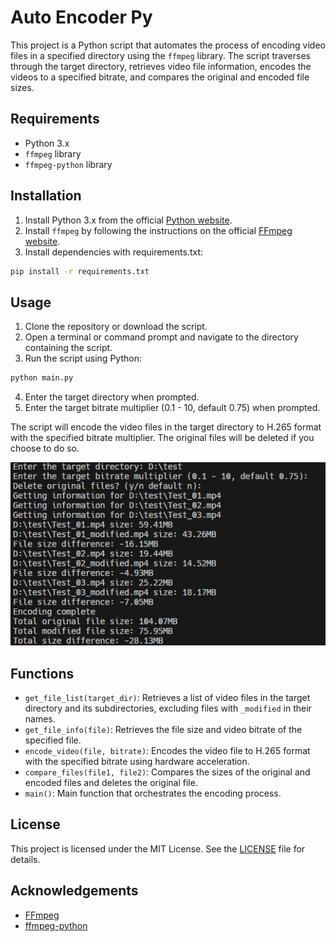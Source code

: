 # Auto Encoder Py

This project is a Python script that automates the process of encoding video files in a specified directory using the `ffmpeg` library. The script traverses through the target directory, retrieves video file information, encodes the videos to a specified bitrate, and compares the original and encoded file sizes.

## Requirements

- Python 3.x
- `ffmpeg` library
- `ffmpeg-python` library

## Installation

1. Install Python 3.x from the official [Python website](https://www.python.org/).
2. Install `ffmpeg` by following the instructions on the official [FFmpeg website](https://ffmpeg.org/download.html).
3. Install dependencies with requirements.txt:
  ```sh
  pip install -r requirements.txt
  ```

## Usage

1. Clone the repository or download the script.
2. Open a terminal or command prompt and navigate to the directory containing the script.
3. Run the script using Python:
  ```sh
  python main.py
  ```
4. Enter the target directory when prompted.
5. Enter the target bitrate multiplier (0.1 - 10, default 0.75) when prompted.

The script will encode the video files in the target directory to H.265 format with the specified bitrate multiplier. The original files will be deleted if you choose to do so.

![Auto Encoder Py](res_picture.png)

## Functions

- `get_file_list(target_dir)`: Retrieves a list of video files in the target directory and its subdirectories, excluding files with `_modified` in their names.
- `get_file_info(file)`: Retrieves the file size and video bitrate of the specified file.
- `encode_video(file, bitrate)`: Encodes the video file to H.265 format with the specified bitrate using hardware acceleration.
- `compare_files(file1, file2)`: Compares the sizes of the original and encoded files and deletes the original file.
- `main()`: Main function that orchestrates the encoding process.

## License

This project is licensed under the MIT License. See the [LICENSE](LICENSE) file for details.

## Acknowledgements

- [FFmpeg](https://ffmpeg.org/)
- [ffmpeg-python](https://github.com/kkroening/ffmpeg-python)















































